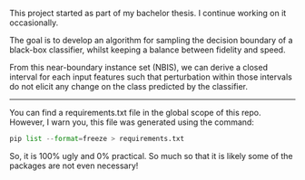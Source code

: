 This project started as part of my bachelor thesis. I continue working on it occasionally.

The goal is to develop an algorithm for sampling the decision boundary of a black-box classifier, whilst keeping a balance between fidelity and speed.

From this near-boundary instance set (NBIS), we can derive a closed interval for each input features such that perturbation within those intervals do not elicit any change on the class predicted by the classifier.

---

You can find a requirements.txt file in the global scope of this repo. However, I warn you, this file was generated using the command:

```python
pip list --format=freeze > requirements.txt
```

So, it is 100% ugly and 0% practical. So much so that it is likely some of the packages are not even necessary!
